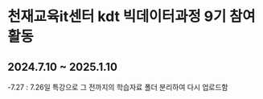 # 천재교육it센터 kdt 빅데이터과정 9기 참여 활동
## 2024.7.10 ~ 2025.1.10


-7.27 : 7.26일 특강으로 그 전까지의 학습자료 폴더 분리하여 다시 업로드함
